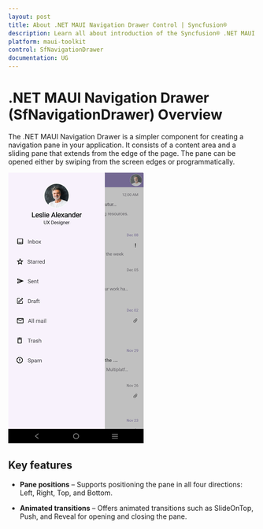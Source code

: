 ```yaml
---
layout: post
title: About .NET MAUI Navigation Drawer Control | Syncfusion®
description: Learn all about introduction of the Syncfusion® .NET MAUI Navigation Drawer (SfNavigationDrawer) control, its elements and more.
platform: maui-toolkit
control: SfNavigationDrawer
documentation: UG
---
```


# .NET MAUI Navigation Drawer (SfNavigationDrawer) Overview

The .NET MAUI Navigation Drawer is a simpler component for creating a navigation pane in your application. It consists of a content area and a sliding pane that extends from the edge of the page. The pane can be opened either by swiping from the screen edges or programmatically.

![.NET MAUI Navigation Drawer.](Images/overview/net-maui-navigationdrawer.png)

## Key features

* **Pane positions** – Supports positioning the pane in all four directions: Left, Right, Top, and Bottom.

* **Animated transitions** – Offers animated transitions such as SlideOnTop, Push, and Reveal for opening and closing the pane.